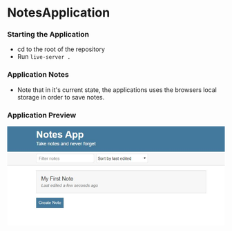 # NotesApplication

### Starting the Application
- cd to the root of the repository
- Run `live-server .`

### Application Notes
- Note that in it's current state, the applications uses the browsers local storage in order to save notes.

### Application Preview
![Application Screenhot](/images/ApplicationScreenshot.JPG)
